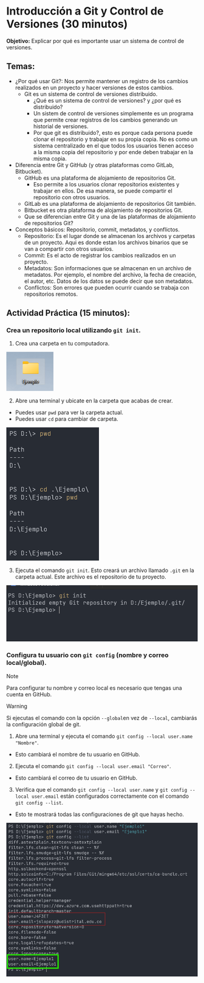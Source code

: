 # Introducción a Git y Control de Versiones (30 minutos)
**Objetivo:** Explicar por qué es importante usar un sistema de control de versiones.

## Temas:
- ¿Por qué usar Git?: Nos permite mantener un registro de los cambios realizados en un proyecto y hacer versiones de estos cambios.
  - Git es un sistema de control de versiones distribuido.
    - ¿Qué es un sistema de control de versiones? y ¿por qué es distribuido?
    - Un sistem de control de versiones simplemente es un programa que permite crear registros de los cambios generando un historial de versiones.
    - Por que git es distribuido?, esto es porque cada persona puede clonar el repositorio y trabajar en su propia copia. No es como un sistema centralizado en el que todos los usuarios tienen acceso a la misma copia del repositorio y por ende deben trabajar en la misma copia.
- Diferencia entre Git y GitHub (y otras plataformas como GitLab, Bitbucket).
  - GitHub es una plataforma de alojamiento de repositorios Git.
    - Eso permite a los usuarios clonar repositorios existentes y trabajar en ellos. De esa manera, se puede compartir el repositorio con otros usuarios.
  - GitLab es una plataforma de alojamiento de repositorios Git también.
  - Bitbucket es otra plataforma de alojamiento de repositorios Git.
  - Que se diferencian entre Git y una de las plataformas de alojamiento de repositorios Git?
- Conceptos básicos: Repositorio, commit, metadatos, y conflictos.
  - Repositorio: Es el lugar donde se almacenan los archivos y carpetas de un proyecto. Aqui es donde estan los archivos binarios que se van a compartir con otros usuarios.
  - Commit: Es el acto de registrar los cambios realizados en un proyecto.
  - Metadatos: Son informaciones que se almacenan en un archivo de metadatos. Por ejemplo, el nombre del archivo, la fecha de creación, el autor, etc. Datos de los datos se puede decir que son metadatos.
  - Conflictos: Son errores que pueden ocurrir cuando se trabaja con repositorios remotos.
## Actividad Práctica (15 minutos):
### Crea un repositorio local utilizando `git init`.
1. Crea una carpeta en tu computadora.

![Carpeta](../img/1.crear_repositorio.png)

2. Abre una terminal y ubicate en la carpeta que acabas de crear.
- Puedes usar `pwd` para ver la carpeta actual.
- Puedes usar `cd` para cambiar de carpeta.

![Carpeta](../img/2.crear_repositorio.png)

3. Ejecuta el comando `git init`. Esto creará un archivo llamado `.git` en la carpeta actual. Este archivo es el repositorio de tu proyecto.

![Carpeta](../img/3.crear_repositorio.png)

### Configura tu usuario con `git config` (nombre y correo local/global).

> [!NOTE]
> Para configurar tu nombre y correo local es necesario que tengas una cuenta en GitHub.

> [!WARNING]
> Si ejecutas el comando con la opción `--global`en vez de `--local`, cambiarás la configuración global de git.
1. Abre una terminal y ejecuta el comando `git config --local user.name "Nombre"`.
- Esto cambiará el nombre de tu usuario en GitHub.
2. Ejecuta el comando `git config --local user.email "Correo"`.
- Esto cambiará el correo de tu usuario en GitHub.
3. Verifica que el comando `git config --local user.name` y `git config --local user.email` están configurados correctamente con el comando `git config --list`.
- Esto te mostrará todas las configuraciones de git que hayas hecho.

![Carpeta](../img/4.crear_repositorio.png)